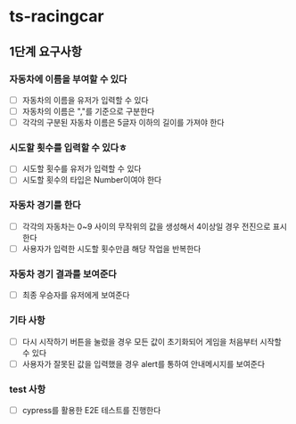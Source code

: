 # ts-racingcar

## 1단계 요구사항

### 자동차에 이름을 부여할 수 있다

- [ ] 자동차의 이름을 유저가 입력할 수 있다
- [ ] 자동차의 이름은 ","를 기준으로 구분한다
- [ ] 각각의 구분된 자동차 이름은 5글자 이하의 길이를 가져야 한다

### 시도할 횟수를 입력할 수 있다ㅎ

- [ ] 시도할 횟수를 유저가 입력할 수 있다
- [ ] 시도할 횟수의 타입은 Number이여야 한다

### 자동차 경기를 한다

- [ ] 각각의 자동차는 0~9 사이의 무작위의 값을 생성해서 4이상일 경우 전진으로 표시한다
- [ ] 사용자가 입력한 시도할 횟수만큼 해당 작업을 반복한다

### 자동차 경기 결과를 보여준다

- [ ] 최종 우승자를 유저에게 보여준다

### 기타 사항

- [ ] 다시 시작하기 버튼을 눌렀을 경우 모든 값이 초기화되어 게임을 처음부터 시작할 수 있다
- [ ] 사용자가 잘못된 값을 입력했을 경우 alert를 통하여 안내메시지를 보여준다

### test 사항

- [ ] cypress를 활용한 E2E 테스트를 진행한다
